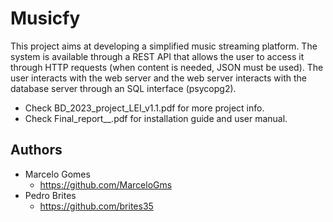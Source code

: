 # Musicfy
This project aims at developing a simplified music streaming platform.
The system is available through a REST API that allows the user to access it through HTTP requests (when content is needed, JSON must be used).
The user interacts with the web server and the web server interacts with the database server through an SQL interface (psycopg2).

* Check BD_2023_project_LEI_v1.1.pdf for more project info.
* Check Final_report__.pdf for installation guide and user manual.

## Authors
- Marcelo Gomes
  - https://github.com/MarceloGms
- Pedro Brites
  - https://github.com/brites35
